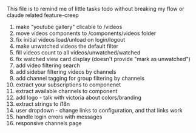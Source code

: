 This file is to remind me of little tasks todo without breaking my flow or claude related feature-creep

1. make "youtube gallery" clicable to /videos
1. move videos components to /components/videos folder
1. fix initial videos load/unload on login/logout
1. make unwatched videos the default filter
1. fill videos count to all videos/unwatched/watched
1. fix watched view card display (doesn't provide "mark as unwatched")
1. add video filtering search
1. add sidebar filtering videos by channels
1. add channel tagging for group filtering by channels
1. extract your subscriptions to componenet
1. extract available channels to component
1. add logo - talk with victoria about colors/branding
1. extract strings to i18n
1. user dropdown - change links to configuration, and that links work
1. handle login errors with messages
1. responsive channels page

